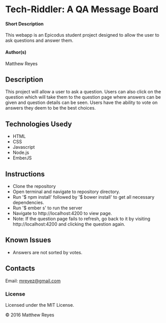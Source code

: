 # Tech-Riddler: A QA Message Board

#### Short Description
This webapp is an Epicodus student project designed to allow the user to ask questions and answer them.

#### Author(s)
Matthew Reyes
## Description
This project will allow a user to ask a question. Users can also click on the question which will take them to the question page where answers can be given and question details can be seen.  Users have the ability to vote on answers they deem to be the best choices.
## Technologies Usedy
* HTML
* CSS
* Javascript
* Node.js
* EmberJS

## Instructions

* Clone the repository
* Open terminal and navigate to repository directory.
* Run '$ npm install' followed by '$ bower install' to get all necessary dependencies.
* Run '$ ember s' to run the server
* Navigate to http://localhost:4200 to view page.
* Note: If the question page fails to refresh, go back to it by visiting http://localhost:4200 and clicking the question again.

## Known Issues
* Answers are not sorted by votes.

## Contacts
Email: mreyez@gmail.com


### License

Licensed under the MIT License.

&copy; 2016 Matthew Reyes
